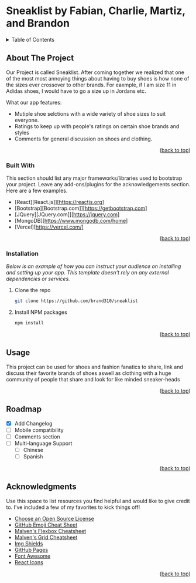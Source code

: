 # Sneaklist by Fabian, Charlie, Martiz, and Brandon


<!-- TABLE OF CONTENTS -->
<details>
  <summary>Table of Contents</summary>
  <ol>
    <li>
      <a href="#about-the-project">About The Project</a>
      <ul>
        <li><a href="#built-with">Built With</a></li>
      </ul>
    </li>
    <li>
      <ul>
        <li><a href="#installation">Installation</a></li>
      </ul>
    </li>
    <li><a href="#usage">Usage</a></li>
    <li><a href="#roadmap">Roadmap</a></li>
    <li><a href="#acknowledgments">Acknowledgments</a></li>
  </ol>
</details>



<!-- ABOUT THE PROJECT -->
## About The Project

Our Project is called Sneaklist. After coming together we realized that one of the most most annoying things about having to buy shoes is how none of the sizes ever crossover to other brands. For eaxmple, if I am size 11 in Adidas shoes, I would have to go a size up in Jordans etc. 

What our app features:
* Mutiple shoe selctions with a wide variety of shoe sizes to suit everyone.
* Ratings to keep up with people's ratings on certain shoe brands and styles
* Comments for general discussion on shoes and clothing.

<p align="right">(<a href="#readme-top">back to top</a>)</p>


### Built With

This section should list any major frameworks/libraries used to bootstrap your project. Leave any add-ons/plugins for the acknowledgements section. Here are a few examples.


* [React][React.js]][https://reactjs.org]
* [Bootstrap][Bootstrap.com]][https://getbootstrap.com]
* [JQuery][JQuery.com]][https://jquery.com]
* [MongoDB][https://www.mongodb.com/home]
* [Vercel][https://vercel.com/]

<p align="right">(<a href="#readme-top">back to top</a>)</p>


### Installation

_Below is an example of how you can instruct your audience on installing and setting up your app. This template doesn't rely on any external dependencies or services._

1. Clone the repo
   ```sh
   git clone https://github.com/brand310/sneaklist
   ```
3. Install NPM packages
   ```sh
   npm install
   ```

<p align="right">(<a href="#readme-top">back to top</a>)</p>



<!-- USAGE EXAMPLES -->
## Usage

This project can be used for shoes and fashion fanatics to share, link and discuss their favorite brands of shoes aswell as clothing with a huge community of people that share and look for like minded sneaker-heads

<p align="right">(<a href="#readme-top">back to top</a>)</p>



<!-- ROADMAP -->
## Roadmap

- [x] Add Changelog
- [ ] Mobile compatibility
- [ ] Comments section
- [ ] Multi-language Support
    - [ ] Chinese
    - [ ] Spanish

<p align="right">(<a href="#readme-top">back to top</a>)</p>




<!-- ACKNOWLEDGMENTS -->
## Acknowledgments

Use this space to list resources you find helpful and would like to give credit to. I've included a few of my favorites to kick things off!

* [Choose an Open Source License](https://choosealicense.com)
* [GitHub Emoji Cheat Sheet](https://www.webpagefx.com/tools/emoji-cheat-sheet)
* [Malven's Flexbox Cheatsheet](https://flexbox.malven.co/)
* [Malven's Grid Cheatsheet](https://grid.malven.co/)
* [Img Shields](https://shields.io)
* [GitHub Pages](https://pages.github.com)
* [Font Awesome](https://fontawesome.com)
* [React Icons](https://react-icons.github.io/react-icons/search)

<p align="right">(<a href="#readme-top">back to top</a>)</p>

